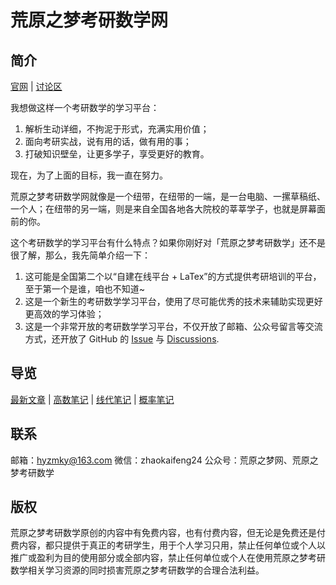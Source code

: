 # 荒原之梦考研数学网

## 简介

[官网](https://zhaokaifeng.com/) | [讨论区](https://github.com/zhaokaifengcom/zhaokaifengcom/discussions)

我想做这样一个考研数学的学习平台：

1. 解析生动详细，不拘泥于形式，充满实用价值；
2. 面向考研实战，说有用的话，做有用的事；
3. 打破知识壁垒，让更多学子，享受更好的教育。

现在，为了上面的目标，我一直在努力。

荒原之梦考研数学网就像是一个纽带，在纽带的一端，是一台电脑、一摞草稿纸、一个人；在纽带的另一端，则是来自全国各地各大院校的莘莘学子，也就是屏幕面前的你。

这个考研数学的学习平台有什么特点？如果你刚好对「荒原之梦考研数学」还不是很了解，那么，我先简单介绍一下：

1. 这可能是全国第二个以“自建在线平台 + LaTex”的方式提供考研培训的平台，至于第一个是谁，咱也不知道~
2. 这是一个新生的考研数学学习平台，使用了尽可能优秀的技术来辅助实现更好更高效的学习体验；
3. 这是一个非常开放的考研数学学习平台，不仅开放了邮箱、公众号留言等交流方式，还开放了 GitHub 的 [Issue](https://github.com/zhaokaifengcom/zhaokaifengcom/issues) 与 [Discussions](https://github.com/zhaokaifengcom/zhaokaifengcom/discussions).

## 导览

[最新文章](https://zhaokaifeng.com/index/post/) | [高数笔记](https://zhaokaifeng.com/further-mathematics-latest-posts-page1/) | [线代笔记](https://zhaokaifeng.com/index/linear-algebra-latest-posts-page1/) | [概率笔记](https://zhaokaifeng.com/index/probability-and-statistics-latest-posts-page1/)

## 联系

邮箱：hyzmky@163.com
微信：zhaokaifeng24
公众号：荒原之梦网、荒原之梦考研数学

## 版权

荒原之梦考研数学原创的内容中有免费内容，也有付费内容，但无论是免费还是付费内容，都只提供于真正的考研学生，用于个人学习只用，禁止任何单位或个人以推广或盈利为目的使用部分或全部内容，禁止任何单位或个人在使用荒原之梦考研数学相关学习资源的同时损害荒原之梦考研数学的合理合法利益。
